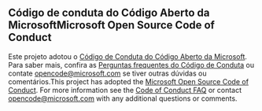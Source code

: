 ## <a name="microsoft-open-source-code-of-conduct"></a><span data-ttu-id="a15c0-101">Código de conduta do Código Aberto da Microsoft</span><span class="sxs-lookup"><span data-stu-id="a15c0-101">Microsoft Open Source Code of Conduct</span></span>
<span data-ttu-id="a15c0-p101">Este projeto adotou o [Código de Conduta do Código Aberto da Microsoft](https://opensource.microsoft.com/codeofconduct/). Para saber mais, confira as [Perguntas frequentes do Código de Conduta](https://opensource.microsoft.com/codeofconduct/faq/) ou contate [opencode@microsoft.com](mailto:opencode@microsoft.com) se tiver outras dúvidas ou comentários.</span><span class="sxs-lookup"><span data-stu-id="a15c0-p101">This project has adopted the [Microsoft Open Source Code of Conduct](https://opensource.microsoft.com/codeofconduct/). For more information see the [Code of Conduct FAQ](https://opensource.microsoft.com/codeofconduct/faq/) or contact [opencode@microsoft.com](mailto:opencode@microsoft.com) with any additional questions or comments.</span></span>